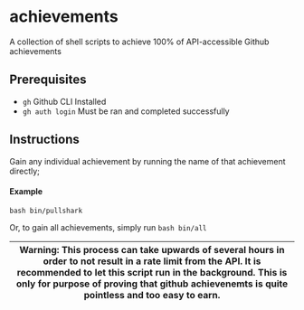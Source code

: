 # achievements
A collection of shell scripts to achieve 100% of API-accessible Github achievements

## Prerequisites
- `gh` Github CLI Installed
- `gh auth login` Must be ran and completed successfully

## Instructions

Gain any individual achievement by running the name of that achievement directly;

#### Example
`bash bin/pullshark`

Or, to gain all achievements, simply run `bash bin/all`

| Warning: This process can take upwards of several hours in order to not result in a rate limit from the API. It is recommended to let this script run in the background. This is only for purpose of proving that github achievenemts is quite pointless and too easy to earn.|
| --- |
